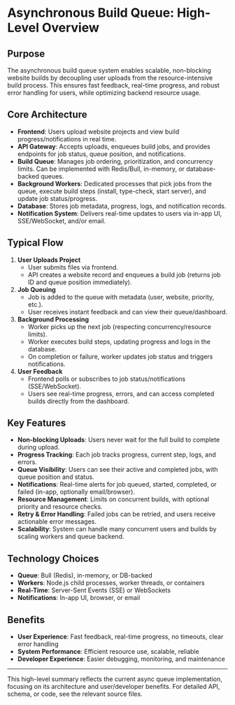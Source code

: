 # Asynchronous Build Queue: High-Level Overview

## Purpose
The asynchronous build queue system enables scalable, non-blocking website builds by decoupling user uploads from the resource-intensive build process. This ensures fast feedback, real-time progress, and robust error handling for users, while optimizing backend resource usage.

## Core Architecture

- **Frontend**: Users upload website projects and view build progress/notifications in real time.
- **API Gateway**: Accepts uploads, enqueues build jobs, and provides endpoints for job status, queue position, and notifications.
- **Build Queue**: Manages job ordering, prioritization, and concurrency limits. Can be implemented with Redis/Bull, in-memory, or database-backed queues.
- **Background Workers**: Dedicated processes that pick jobs from the queue, execute build steps (install, type-check, start server), and update job status/progress.
- **Database**: Stores job metadata, progress, logs, and notification records.
- **Notification System**: Delivers real-time updates to users via in-app UI, SSE/WebSocket, and/or email.

## Typical Flow

1. **User Uploads Project**
   - User submits files via frontend.
   - API creates a website record and enqueues a build job (returns job ID and queue position immediately).
2. **Job Queuing**
   - Job is added to the queue with metadata (user, website, priority, etc.).
   - User receives instant feedback and can view their queue/dashboard.
3. **Background Processing**
   - Worker picks up the next job (respecting concurrency/resource limits).
   - Worker executes build steps, updating progress and logs in the database.
   - On completion or failure, worker updates job status and triggers notifications.
4. **User Feedback**
   - Frontend polls or subscribes to job status/notifications (SSE/WebSocket).
   - Users see real-time progress, errors, and can access completed builds directly from the dashboard.

## Key Features

- **Non-blocking Uploads**: Users never wait for the full build to complete during upload.
- **Progress Tracking**: Each job tracks progress, current step, logs, and errors.
- **Queue Visibility**: Users can see their active and completed jobs, with queue position and status.
- **Notifications**: Real-time alerts for job queued, started, completed, or failed (in-app, optionally email/browser).
- **Resource Management**: Limits on concurrent builds, with optional priority and resource checks.
- **Retry & Error Handling**: Failed jobs can be retried, and users receive actionable error messages.
- **Scalability**: System can handle many concurrent users and builds by scaling workers and queue backend.

## Technology Choices
- **Queue**: Bull (Redis), in-memory, or DB-backed
- **Workers**: Node.js child processes, worker threads, or containers
- **Real-Time**: Server-Sent Events (SSE) or WebSockets
- **Notifications**: In-app UI, browser, or email

## Benefits
- **User Experience**: Fast feedback, real-time progress, no timeouts, clear error handling
- **System Performance**: Efficient resource use, scalable, reliable
- **Developer Experience**: Easier debugging, monitoring, and maintenance

---

This high-level summary reflects the current async queue implementation, focusing on its architecture and user/developer benefits. For detailed API, schema, or code, see the relevant source files.